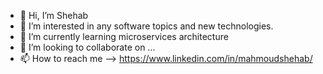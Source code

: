 - 👋 Hi, I’m Shehab
- 👀 I’m interested in any software topics and new technologies.
- 🌱 I’m currently learning microservices architecture
- 💞️ I’m looking to collaborate on ...
- 📫 How to reach me --> https://www.linkedin.com/in/mahmoudshehab/
